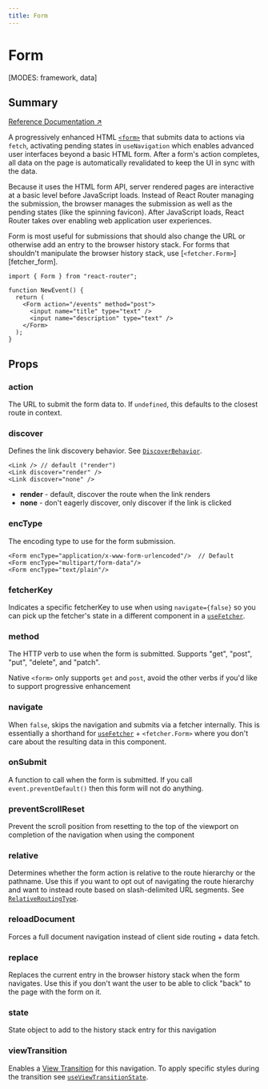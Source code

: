 ```yaml
---
title: Form
---
```


# Form

<!--
⚠️ ⚠️ IMPORTANT ⚠️ ⚠️ 

Thank you for helping improve our documentation!

This file is auto-generated from the JSDoc comments in the source
code, so please edit the JSDoc comments in the file below and this
file will be re-generated once those changes are merged.

https://github.com/remix-run/react-router/blob/main/packages/react-router/lib/dom/lib.tsx#L1218
-->

[MODES: framework, data]

## Summary

[Reference Documentation ↗](https://api.reactrouter.com/v7/functions/react_router.Form.html)

A progressively enhanced HTML [`<form>`](https://developer.mozilla.org/en-US/docs/Web/HTML/Element/form) that submits data to actions via `fetch`, activating pending states in `useNavigation` which enables advanced user interfaces beyond a basic HTML form. After a form's action completes, all data on the page is automatically revalidated to keep the UI in sync with the data.

Because it uses the HTML form API, server rendered pages are interactive at a basic level before JavaScript loads. Instead of React Router managing the submission, the browser manages the submission as well as the pending states (like the spinning favicon). After JavaScript loads, React Router takes over enabling web application user experiences.

Form is most useful for submissions that should also change the URL or otherwise add an entry to the browser history stack. For forms that shouldn't manipulate the browser history stack, use [`<fetcher.Form>`][fetcher_form].

```tsx
import { Form } from "react-router";

function NewEvent() {
  return (
    <Form action="/events" method="post">
      <input name="title" type="text" />
      <input name="description" type="text" />
    </Form>
  );
}
```

## Props

### action

The URL to submit the form data to.  If `undefined`, this defaults to the
closest route in context.

### discover

Defines the link discovery behavior. See [`DiscoverBehavior`](https://api.reactrouter.com/v7/types/react_router.DiscoverBehavior.html).

```tsx
<Link /> // default ("render")
<Link discover="render" />
<Link discover="none" />
```

- **render** - default, discover the route when the link renders
- **none** - don't eagerly discover, only discover if the link is clicked

### encType

The encoding type to use for the form submission.

```tsx
<Form encType="application/x-www-form-urlencoded"/>  // Default
<Form encType="multipart/form-data"/>
<Form encType="text/plain"/>
```

### fetcherKey

Indicates a specific fetcherKey to use when using `navigate={false}` so you
can pick up the fetcher's state in a different component in a [`useFetcher`](../hooks/useFetcher).

### method

The HTTP verb to use when the form is submitted. Supports "get", "post",
"put", "delete", and "patch".

Native `<form>` only supports `get` and `post`, avoid the other verbs if
you'd like to support progressive enhancement

### navigate

When `false`, skips the navigation and submits via a fetcher internally.
This is essentially a shorthand for [`useFetcher`](../hooks/useFetcher) + `<fetcher.Form>` where
you don't care about the resulting data in this component.

### onSubmit

A function to call when the form is submitted. If you call
`event.preventDefault()` then this form will not do anything.

### preventScrollReset

Prevent the scroll position from resetting to the top of the viewport on
completion of the navigation when using the <ScrollRestoration> component

### relative

Determines whether the form action is relative to the route hierarchy or
the pathname.  Use this if you want to opt out of navigating the route
hierarchy and want to instead route based on slash-delimited URL segments.
See [`RelativeRoutingType`](https://api.reactrouter.com/v7/types/react_router.RelativeRoutingType.html).

### reloadDocument

Forces a full document navigation instead of client side routing + data
fetch.

### replace

Replaces the current entry in the browser history stack when the form
navigates. Use this if you don't want the user to be able to click "back"
to the page with the form on it.

### state

State object to add to the history stack entry for this navigation

### viewTransition

Enables a [View
Transition](https://developer.mozilla.org/en-US/docs/Web/API/View_Transitions_API)
for this navigation. To apply specific styles during the transition see
[`useViewTransitionState`](../hooks/useViewTransitionState).


